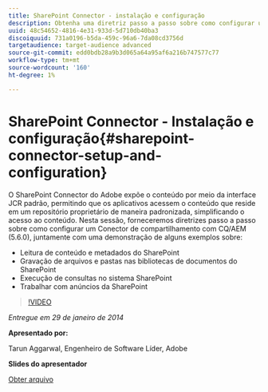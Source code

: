 ```yaml
---
title: SharePoint Connector - instalação e configuração
description: Obtenha uma diretriz passo a passo sobre como configurar um conector de compartilhamento com CQ/AEM (5.6.0), juntamente com uma demonstração de alguns exemplos. O SharePoint Connector do Adobe expõe o conteúdo por meio da interface JCR padrão, permitindo que os aplicativos acessem o conteúdo que reside em um repositório proprietário de maneira padronizada, simplificando o acesso ao conteúdo.
uuid: 48c54652-4816-4e31-933d-5d710db40ba3
discoiquuid: 731a0196-b5da-459c-96a6-7da08cd3756d
targetaudience: target-audience advanced
source-git-commit: edd0bdb28a9b3d065a64a95af6a216b747577c77
workflow-type: tm+mt
source-wordcount: '160'
ht-degree: 1%

---
```


# SharePoint Connector - Instalação e configuração{#sharepoint-connector-setup-and-configuration}

O SharePoint Connector do Adobe expõe o conteúdo por meio da interface JCR padrão, permitindo que os aplicativos acessem o conteúdo que reside em um repositório proprietário de maneira padronizada, simplificando o acesso ao conteúdo. Nesta sessão, forneceremos diretrizes passo a passo sobre como configurar um Conector de compartilhamento com CQ/AEM (5.6.0), juntamente com uma demonstração de alguns exemplos sobre:

* Leitura de conteúdo e metadados do SharePoint
* Gravação de arquivos e pastas nas bibliotecas de documentos do SharePoint
* Execução de consultas no sistema SharePoint
* Trabalhar com anúncios da SharePoint

>[!VIDEO](https://video.tv.adobe.com/v/19525/?quality=9)

*Entregue em 29 de janeiro de 2014*

**Apresentado por:**

Tarun Aggarwal, Engenheiro de Software Líder, Adobe

**Slides do apresentador**

[Obter arquivo](assets/cq-gems-sharepoint-connector.pdf)
<!--
[Get back to the Overview](https://helpx.adobe.com/experience-manager/kt/eseminars/gems/aem-index.html)
-->
